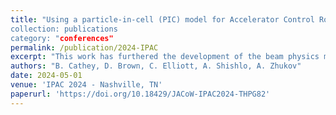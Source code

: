 ```yaml
---
title: "Using a particle-in-cell (PIC) model for Accelerator Control Room applications,”
collection: publications
category: "conferences"
permalink: /publication/2024-IPAC
excerpt: "This work has furthered the development of the beam physics modeling software used daily in the control room for operations and accelerator physics."
authors: "B. Cathey, D. Brown, C. Elliott, A. Shishlo, A. Zhukov" 
date: 2024-05-01
venue: 'IPAC 2024 - Nashville, TN'
paperurl: 'https://doi.org/10.18429/JACoW-IPAC2024-THPG82' 
---
```


